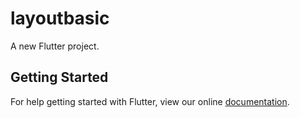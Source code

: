 # layoutbasic

A new Flutter project.

## Getting Started

For help getting started with Flutter, view our online
[documentation](https://flutter.io/).
